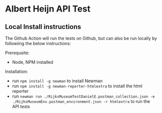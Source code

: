 # Albert Heijn API Test

## Local Install instructions

The Github Action will run the tests on Github, but can also be run locally by followiing the below instructions:

Prerequsite:
- Node, NPM installed

Installation:
- run `npm install -g newman` to install Newman
- run `npm install -g newman-reporter-htmlextra` to install the html reporter
- run `newman run ./RijksMuseumTestDanielE.postman_collection.json -e ./RijksMuseumEnv.postman_environment.json -r htmlextra` to run the API tests